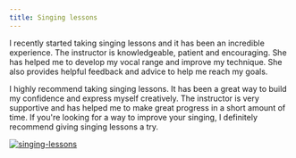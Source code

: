 ```yaml
---
title: Singing lessons
---
```


I recently started taking singing lessons and it has been an incredible experience. The instructor is knowledgeable, patient and encouraging. She has helped me to develop my vocal range and improve my technique. She also provides helpful feedback and advice to help me reach my goals.

I highly recommend taking singing lessons. It has been a great way to build my confidence and express myself creatively. The instructor is very supportive and has helped me to make great progress in a short amount of time. If you're looking for a way to improve your singing, I definitely recommend giving singing lessons a try.

[![singing-lessons](<https://dabuttonfactory.com/button.png?t=CHECK+SERVICE&f=Noto+Sans-Bold&ts=26&tc=fff&hp=45&vp=20&c=11&bgt=unicolored&bgc=4bd42f>)](<https://londonexpertfinder.com/link>)